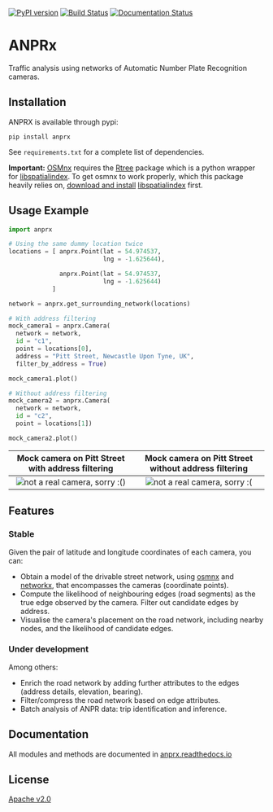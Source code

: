 [![PyPI version](https://badge.fury.io/py/anprx.svg)](https://badge.fury.io/py/anprx)
[![Build Status](https://travis-ci.org/PedrosWits/anprx.svg?branch=master)](https://travis-ci.org/PedrosWits/anprx)
[![Documentation Status](https://readthedocs.org/projects/anprx/badge/?version=latest)](https://anprx.readthedocs.io/en/latest/?badge=latest)

# ANPRx

Traffic analysis using networks of Automatic Number Plate Recognition cameras.

## Installation

ANPRX is available through pypi:
```
pip install anprx
```

See `requirements.txt` for a complete list of dependencies.

**Important:**
[OSMnx](https://github.com/gboeing/osmnx) requires the [Rtree](http://toblerity.org/rtree/) package which is a python wrapper for [libspatialindex](https://libspatialindex.github.io/). To get osmnx to work properly, which this package heavily relies on,  [download and install](.travis.yml) [libspatialindex](https://libspatialindex.github.io/) first.

## Usage Example

```python
import anprx

# Using the same dummy location twice
locations = [ anprx.Point(lat = 54.974537,
                          lng = -1.625644),

              anprx.Point(lat = 54.974537,
                          lng = -1.625644)
            ]

network = anprx.get_surrounding_network(locations)

# With address filtering
mock_camera1 = anprx.Camera(
  network = network,
  id = "c1",
  point = locations[0],
  address = "Pitt Street, Newcastle Upon Tyne, UK",
  filter_by_address = True)

mock_camera1.plot()

# Without address filtering
mock_camera2 = anprx.Camera(
  network = network,
  id = "c2",
  point = locations[1])

mock_camera2.plot()
```

Mock camera on Pitt Street with address filtering |  Mock camera on Pitt Street without address filtering
:-------------------------:|:-------------------------:
![not a real camera, sorry :()](docs/_static/mock_camera_1.png)  |  ![not a real camera, sorry :(](docs/_static/mock_camera_2.png)

## Features

### Stable

Given the pair of latitude and longitude coordinates of each camera, you can:

- Obtain a model of the drivable street network, using [osmnx](https://github.com/gboeing/osmnx) and [networkx](https://networkx.github.io/documentation/stable/index.html), that encompasses the cameras (coordinate points).
- Compute the likelihood of neighbouring edges (road segments) as the true edge observed by the camera. Filter out candidate edges by address.
- Visualise the camera's placement on the road network, including nearby nodes, and the likelihood of candidate edges.

### Under development

Among others:

- Enrich the road network by adding further attributes to the edges (address details, elevation, bearing).
- Filter/compress the road network based on edge attributes.
- Batch analysis of ANPR data: trip identification and inference.

## Documentation

All modules and methods are documented in [anprx.readthedocs.io](https://anprx.readthedocs.io/en/latest/)

## License
[Apache v2.0](LICENSE)
